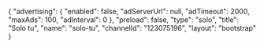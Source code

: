 {
    "advertising": {
        "enabled": false,
        "adServerUrl": null,
        "adTimeout": 2000,
        "maxAds": 100,
        "adInterval": 0
    },
    "preload": false,
    "type": "solo",
    "title": "Solo tu",
    "name": "solo-tu",
    "channelId": "123075196",
    "layout": "bootstrap"
}